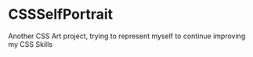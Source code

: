 # CSSSelfPortrait

Another CSS Art project, trying to represent myself to continue improving my CSS Skills
